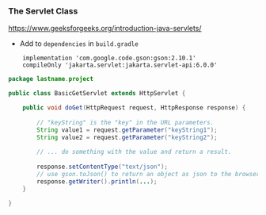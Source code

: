### The Servlet Class

https://www.geeksforgeeks.org/introduction-java-servlets/

- Add to `dependencies` in `build.gradle`
```
    implementation 'com.google.code.gson:gson:2.10.1'
    compileOnly 'jakarta.servlet:jakarta.servlet-api:6.0.0'
```

``` java 
package lastname.project

public class BasicGetServlet extends HttpServlet {

    public void doGet(HttpRequest request, HttpResponse response) {
    
        // "keyString" is the "key" in the URL parameters.
        String value1 = request.getParameter("keyString1");
        String value2 = request.getParameter("keyString2");
        
        // ... do something with the value and return a result.
    
        response.setContentType("text/json");
        // use gson.toJson() to return an object as json to the browser.
        response.getWriter().println(...);
    }

}

```





